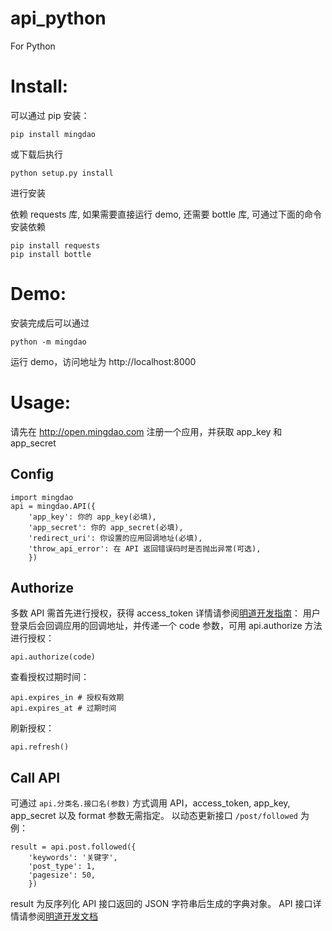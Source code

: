 api_python
==========

For Python

Install:
========
可以通过 pip 安装：

	pip install mingdao

或下载后执行

	python setup.py install

进行安装

依赖 requests 库, 如果需要直接运行 demo, 还需要 bottle 库, 可通过下面的命令安装依赖

	pip install requests
	pip install bottle

Demo:
=====
安装完成后可以通过

	python -m mingdao

运行 demo，访问地址为 http://localhost:8000

Usage:
======
请先在 http://open.mingdao.com 注册一个应用，并获取 app_key 和 app_secret

## Config

	import mingdao
	api = mingdao.API({
		'app_key': 你的 app_key(必填),
		'app_secret': 你的 app_secret(必填),
		'redirect_uri': 你设置的应用回调地址(必填),
		'throw_api_error': 在 API 返回错误码时是否抛出异常(可选),
		})

## Authorize
多数 API 需首先进行授权，获得 access_token
详情请参阅[明道开发指南](http://open.mingdao.com/Home_document_intro.html)：
用户登录后会回调应用的回调地址，并传递一个 code 参数，可用 api.authorize 方法进行授权：

	api.authorize(code)

查看授权过期时间：

	api.expires_in # 授权有效期
	api.expires_at # 过期时间

刷新授权：

	api.refresh()

## Call API
可通过 `api.分类名.接口名(参数)` 方式调用 API，access_token, app_key, app_secret 以及 format 参数无需指定。
以动态更新接口 `/post/followed` 为例：

	result = api.post.followed({
		'keywords': '关键字',
		'post_type': 1,
		'pagesize': 50,
		})

result 为反序列化 API 接口返回的 JSON 字符串后生成的字典对象。
API 接口详情请参阅[明道开发文档](http://open.mingdao.com/Home_document_intro.htm)
